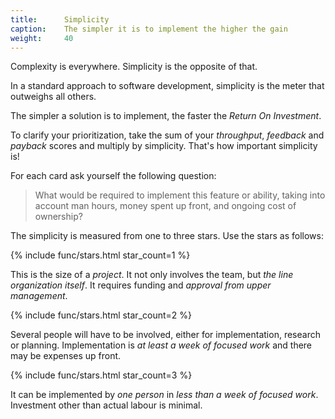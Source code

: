 ```yaml
---
title:      Simplicity
caption:    The simpler it is to implement the higher the gain
weight:     40
---
```


Complexity is everywhere. Simplicity is the opposite of that.

In a standard approach to software development, simplicity is the meter that outweighs all others.

The simpler a solution is to implement, the faster the _Return On Investment_.

To clarify your prioritization, take the sum of your _throughput_, _feedback_ and _payback_ scores and multiply by simplicity. That's how important simplicity is!

For each card ask yourself the following question:

> What would be required to implement this feature or ability, taking into account man hours, money spent up front, and ongoing cost of ownership?

The simplicity is measured from one to three stars. Use the stars as follows:

{% include func/stars.html star_count=1 %}

This is the size of a _project_. It not only involves the team, but _the line organization itself_. It requires funding and _approval from upper management_.

{% include func/stars.html star_count=2 %}

Several people will have to be involved, either for implementation, research or planning. Implementation is _at least a week of focused work_ and there may be expenses up front.

{% include func/stars.html star_count=3 %}

It can be implemented by _one person_ in _less than a week of focused work_. Investment other than actual labour is minimal.
